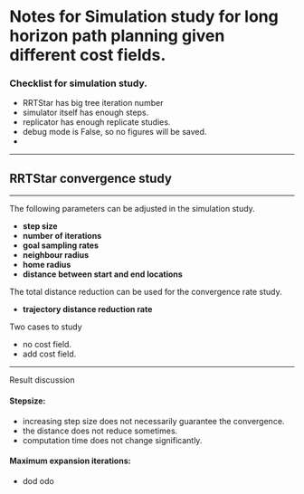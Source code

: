 # Notes for Simulation study for long horizon path planning given different cost fields.

### Checklist for simulation study.
- RRTStar has big tree iteration number
- simulator itself has enough steps.
- replicator has enough replicate studies.
- debug mode is False, so no figures will be saved.
- 


---

## RRTStar convergence study

---

The following parameters can be adjusted in the simulation study.

- **step size**
- **number of iterations**
- **goal sampling rates**
- **neighbour radius**
- **home radius**
- **distance between start and end locations**

The total distance reduction can be used for the convergence rate study.
- **trajectory distance reduction rate**

Two cases to study
- no cost field.
- add cost field.

---


Result discussion

#### Stepsize:
- increasing step size does not necessarily guarantee the convergence.
- the distance does not reduce sometimes.
- computation time does not change significantly.

#### Maximum expansion iterations:
- dod odo

